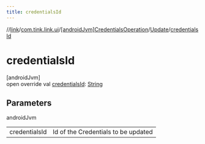 ```yaml
---
title: credentialsId
---
```

//[link](../../../../index.html)/[com.tink.link.ui](../../index.html)/[[androidJvm]CredentialsOperation](../index.html)/[Update](index.html)/[credentialsId](credentials-id.html)



# credentialsId



[androidJvm]\
open override val [credentialsId](credentials-id.html): [String](https://kotlinlang.org/api/latest/jvm/stdlib/kotlin/-string/index.html)



## Parameters


androidJvm

| | |
|---|---|
| credentialsId | Id of the Credentials to be updated |




